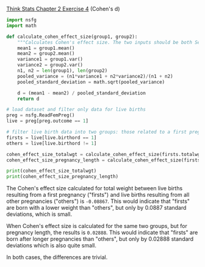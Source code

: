 [Think Stats Chapter 2 Exercise 4](http://greenteapress.com/thinkstats2/html/thinkstats2003.html#toc24) (Cohen's d)

```python
import nsfg
import math

def calculate_cohen_effect_size(group1, group2):
    """Calculates Cohen's effect size. The two inputs should be both Series or both DataFrames."""
    mean1 = group1.mean()
    mean2 = group2.mean()
    variance1 = group1.var()
    variance2 = group2.var()
    n1, n2 = len(group1), len(group2)
    pooled_variance = (n1*variance1 + n2*variance2)/(n1 + n2)
    pooled_standard_deviation = math.sqrt(pooled_variance)

    d = (mean1 - mean2) / pooled_standard_deviation
    return d

# load dataset and filter only data for live births
preg = nsfg.ReadFemPreg()
live = preg[preg.outcome == 1]

# filter live birth data into two groups: those related to a first pregnancy, and all others
firsts = live[live.birthord == 1]
others = live[live.birthord != 1]

cohen_effect_size_totalwgt = calculate_cohen_effect_size(firsts.totalwgt_lb, others.totalwgt_lb)
cohen_effect_size_pregnancy_length = calculate_cohen_effect_size(firsts.prglngth, others.prglngth)

print(cohen_effect_size_totalwgt)
print(cohen_effect_size_pregnancy_length)
```

The Cohen's effect size calculated for total weight between live births
resulting from a first pregnancy ("firsts") and live births resulting from all
other pregnancies ("others") is `-0.08867`. This would indicate that "firsts"
are born with a lower weight than "others", but only by 0.0887 standard
deviations, which is small.

When Cohen's effect size is calculated for the same two groups, but for
pregnancy length, the results is `0.02888`. This would indicate that "firsts"
are born after longer pregnancies than "others", but only by 0.02888 standard
deviations which is also quite small.

In both cases, the differences are trivial.
